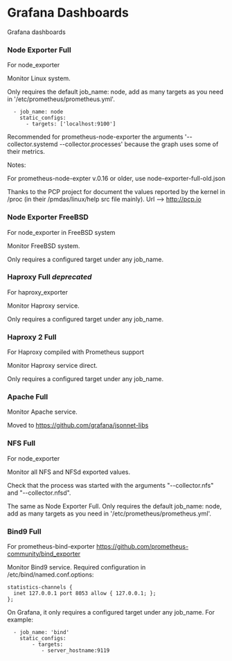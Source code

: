 # Grafana Dashboards
Grafana dashboards


### Node Exporter Full

For node_exporter

Monitor Linux system.

Only requires the default job_name: node, add as many targets as you need in '/etc/prometheus/prometheus.yml'.


```
  - job_name: node
    static_configs:
      - targets: ['localhost:9100']
```

Recommended for prometheus-node-exporter the arguments '--collector.systemd --collector.processes' because the graph uses some of their metrics.

Notes:

For prometheus-node-expter v.0.16 or older, use node-exporter-full-old.json

Thanks to the PCP project for document the values reported by the kernel in /proc (in their /pmdas/linux/help src file mainly). Url --> http://pcp.io



### Node Exporter FreeBSD

For node_exporter in FreeBSD system

Monitor FreeBSD system.

Only requires a configured target under any job_name.



### Haproxy Full _deprecated_

For haproxy_exporter

Monitor Haproxy service.

Only requires a configured target under any job_name.



### Haproxy 2 Full

For Haproxy compiled with Prometheus support

Monitor Haproxy service direct.

Only requires a configured target under any job_name.



### Apache Full

Monitor Apache service.

Moved to https://github.com/grafana/jsonnet-libs



### NFS Full

For node_exporter

Monitor all NFS and NFSd exported values.

Check that the process was started with the arguments "--collector.nfs" and "--collector.nfsd".

The same as Node Exporter Full. Only requires the default job_name: node, add as many targets as you need in '/etc/prometheus/prometheus.yml'.



### Bind9 Full

For prometheus-bind-exporter https://github.com/prometheus-community/bind_exporter

Monitor Bind9 service. Required configuration in /etc/bind/named.conf.options:

```
statistics-channels {
  inet 127.0.0.1 port 8053 allow { 127.0.0.1; };
};
```

On Grafana, it only requires a configured target under any job_name. For example:

```
  - job_name: 'bind'
    static_configs:
        - targets:
           - server_hostname:9119
```
